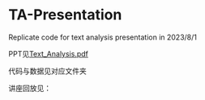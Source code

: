 # TA-Presentation
Replicate code for text analysis presentation in 2023/8/1

PPT见[Text_Analysis.pdf](Text_Analysis.pdf)

代码与数据见对应文件夹

讲座回放见：
